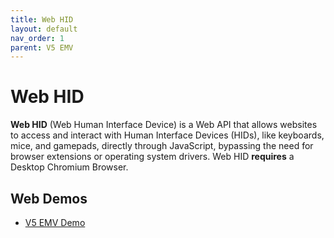 ```yaml
---
title: Web HID
layout: default
nav_order: 1
parent: V5 EMV
---
```


# Web HID

**Web HID** (Web Human Interface Device) is a Web API that allows websites to access and interact with Human Interface Devices (HIDs), like keyboards, mice, and gamepads, directly through JavaScript, bypassing the need for browser extensions or operating system drivers.  Web HID **requires** a Desktop Chromium Browser. 

## Web Demos

- [V5 EMV Demo](https://rms.magensa.net/TEST/demo/v5demo.html)